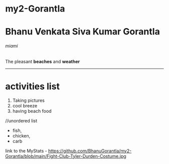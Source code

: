 # my2-Gorantla
# Bhanu Venkata Siva Kumar Gorantla
###### miami

The pleasant **beaches** and **weather**
 

---
# activities list

1. Taking pictures
2. cool breeze
3. having beach food

//unordered list

- fish, 
- chicken,
- carb

 link to the MyStats -  https://github.com/BhanuGorantla/my2-Gorantla/blob/main/Fight-Club-Tyler-Durden-Costume.jpg
